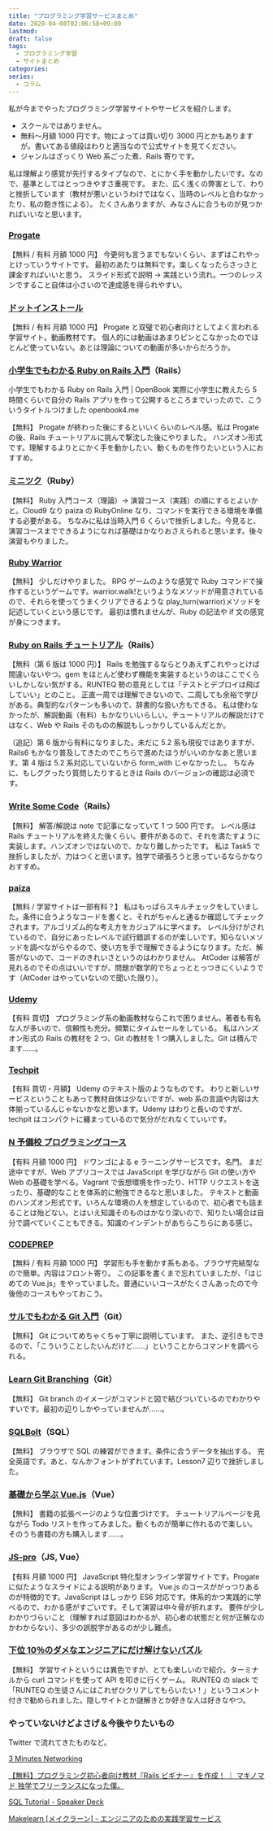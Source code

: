 ```yaml
---
title: "プログラミング学習サービスまとめ"
date: 2020-04-08T02:06:58+09:00
lastmod:
draft: false
tags:
  - プログラミング学習
  - サイトまとめ
categories:
series:
  - コラム
---
```


私が今までやったプログラミング学習サイトやサービスを紹介します。

- スクールではありません。
- 無料〜月額 1000 円です。物によっては買い切り 3000 円とかもありますが。書いてある値段はわりと適当なので公式サイトを見てください。
- ジャンルはざっくり Web 系ごった煮、Rails 寄りです。

私は理解より感覚が先行するタイプなので、とにかく手を動かしたいです。なので、基準としてはとっつきやすさ重視です。
また、広く浅くの弊害として、わりと挫折しています（教材が悪いというわけではなく、当時のレベルと合わなかったり、私の飽き性による）。
たくさんありますが、みなさんに合うものが見つかればいいなと思います。

### [Progate](https://prog-8.com/)

【無料 / 有料 月額 1000 円】
今更何も言うまでもないくらい、まずはこれやっとけっていうサイトです。
最初のあたりは無料です。楽しくなったらさっさと課金すればいいと思う。
スライド形式で説明 → 実践という流れ。一つのレッスンですること自体は小さいので達成感を得られやすい。

### [ドットインストール](https://dotinstall.com/)

【無料 / 有料 月額 1000 円】
Progate と双璧で初心者向けとしてよく言われる学習サイト。動画教材です。
個人的には動画はあまりピンとこなかったのでほとんど使っていない。あとは理論についての動画が多いからだろうか。

### [小学生でもわかる Ruby on Rails 入門](https://openbook4.me/projects/92/)（Rails）

小学生でもわかる Ruby on Rails 入門 | OpenBook 実際に小学生に教えたら 5 時間くらいで自分の Rails アプリを作って公開するところまでいったので、こういうタイトルつけました openbook4.me

【無料】
Progate が終わった後にするといいくらいのレベル感。私は Progate の後、Rails チュートリアルに挑んで撃沈した後にやりました。
ハンズオン形式です。理解するよりとにかく手を動かしたい、動くものを作りたいという人におすすめ。

### [ミニツク](http://www.minituku.net/)（Ruby）

【無料】
Ruby 入門コース（理論）→ 演習コース（実践）の順にするとよいかと。Cloud9 なり paiza の RubyOnline なり、コマンドを実行できる環境を準備する必要がある。
ちなみに私は当時入門 6 くらいで挫折しました。今見ると、演習コースまでできるようになれば基礎はかなりおさえられると思います。後々演習もやりました。

### [Ruby Warrior](https://www.bloc.io/ruby-warrior#/)

【無料】
少しだけやりました。
RPG ゲームのような感覚で Ruby コマンドで操作するというゲームです。warrior.walk!というようなメソッドが用意されているので、それらを使ってうまくクリアできるような play_turn(warrior)メソッドを記述していくという感じです。
最初は慣れませんが、Ruby の記法や if 文の感覚が身につきます。

### [Ruby on Rails チュートリアル](https://railstutorial.jp/)（Rails）

【無料（第 6 版は 1000 円）】
Rails を勉強するならとりあえずこれやっとけば間違いないやつ。gem をほとんど使わず機能を実装するというのはここでくらいしかしない気がする。RUNTEQ 勢の意見としては「テストとデプロイは飛ばしていい」とのこと。
正直一周では理解できないので、二周しても余裕で学びがある。典型的なパターンも多いので、辞書的な扱い方もできる。
私は使わなかったが、解説動画（有料）もかなりいいらしい。チュートリアルの解説だけではなく、Web や Rails そのものの解説もしっかりしているんだとか。

（追記）第 6 版から有料になりました。未だに 5.2 系も現役ではありますが、Rails6 もかなり普及してきたのでこちらで進めたほうがいいのかなあと思います。第 4 版は 5.2 系対応していないから form_with じゃなかったし。
ちなみに、もしググったり質問したりするときは Rails のバージョンの確認は必須です。

### [Write Some Code](https://github.com/writesomecode/ec_site)（Rails）

【無料】
解答/解説は note で記事になっていて 1 つ 500 円です。
レベル感は Rails チュートリアルを終えた後くらい。要件があるので、それを満たすように実装します。ハンズオンではないので、かなり難しかったです。
私は Task5 で挫折しましたが、力はつくと思います。独学で頑張ろうと思っているならかなりおすすめ。

### [paiza](https://paiza.jp/)

【無料 / 学習サイトは一部有料？】
私はもっぱらスキルチェックをしていました。条件に合うようなコードを書くと、それがちゃんと通るか確認してチェックされます。アルゴリズム的な考え方をカジュアルに学べます。
レベル分けがされているので、自分にあったレベルで試行錯誤するのが楽しいです。知らないメソッドを調べながらやるので、使い方を手で理解できるようになります。ただ、解答がないので、コードのきれいさというのはわかりません。
AtCoder は解答が見れるのでその点はいいですが、問題が数学的でちょっととっつきにくいようです（AtCoder はやっていないので聞いた限り）。

### [Udemy](https://www.udemy.com/share/100F3uBEsScFxWQH4=/?xref=E0YTeF9QQXkDSWUuAAcqP1kSWSRM)

【有料 買切】
プログラミング系の動画教材ならこれで困りません。著者も有名な人が多いので、信頼性も充分。頻繁にタイムセールをしている。
私はハンズオン形式の Rails の教材を 2 つ、Git の教材を 1 つ購入しました。Git は積んでます……。

### [Techpit](https://www.techpit.jp/)

【有料 買切・月額】
Udemy のテキスト版のようなものです。
わりと新しいサービスということもあって教材自体は少ないですが、web 系の言語や内容は大体揃っているんじゃないかなと思います。Udemy はわりと長いのですが、techpit はコンパクトに纏まっているので気分がだれなくていいです。

### [N 予備校 プログラミングコース](https://www.nnn.ed.nico/pages/programming/)

【有料 月額 1000 円】
ドワンゴによる e ラーニングサービスです。名門。
まだ途中ですが、Web アプリコースでは JavaScript を学びながら Git の使い方や Web の基礎を学べる。Vagrant で仮想環境を作ったり、HTTP リクエストを送ったり、基礎的なことを体系的に勉強できるなと思いました。
テキストと動画のハンズオン形式です。いろんな環境の人を想定しているので、初心者でも詰まることは殆どない。とはいえ知識そのものはかなり深いので、知りたい場合は自分で調べていくこともできる。知識のインデントがあちらこちらにある感じ。

### [CODEPREP](https://codeprep.jp/)

【無料 / 有料 月額 1000 円】
学習形も手を動かす系もある。ブラウザ完結型なので簡単。内容はフロント寄り。
この記事を書くまで忘れていましたが、「はじめての Vue.js」をやっていました。普通にいいコースがたくさんあったので今後他のコースもやっておこう。

### [サルでもわかる Git 入門](https://backlog.com/ja/git-tutorial/)（Git）

【無料】
Git についてめちゃくちゃ丁寧に説明しています。
また、逆引きもできるので、「こういうことしたいんだけど……」ということからコマンドを調べられる。

### [Learn Git Branching](https://learngitbranching.js.org/?locale=ja)（Git）

【無料】
Git branch のイメージがコマンドと図で結びついているのでわかりやすいです。最初の辺りしかやっていませんが……。

### [SQLBolt](https://sqlbolt.com/)（SQL）

【無料】
ブラウザで SQL の練習ができます。条件に合うデータを抽出する。
完全英語です。あと、なんかフォントがずれています。Lesson7 辺りで挫折しました。

### [基礎から学ぶ Vue.js](https://cr-vue.mio3io.com/)（Vue）

【無料】
書籍の拡張ページのような位置づけです。
チュートリアルページを見ながら Todo リストを作ってみました。動くものが簡単に作れるので楽しい。
そのうち書籍の方も購入します……。

### [JS-pro](https://js-pro.jp/)（JS, Vue）

【有料 月額 1000 円】
JavaScript 特化型オンライン学習サイトです。Progate に似たようなスライドによる説明があります。
Vue.js のコースががっつりあるのが特徴的です。JavaScript はしっかり ES6 対応です。体系的かつ実践的に学べるので、わかる感がすごいです。そして演習は中々骨が折れます。
要件が少しわかりづらいこと（理解すれば意図はわかるが、初心者の状態だと何が正解なのかわからない）、多少の誤脱字があるのが少し難点。

### [下位 10％のダメなエンジニアにだけ解けないパズル](https://www.jabba.cloud/20151130122814/)

【無料】
学習サイトというには異色ですが、とても楽しいので紹介。ターミナルから curl コマンドを使って API を叩きに行くゲーム。
RUNTEQ の slack で「RUNTEQ の生徒さんにはこれぜひクリアしてもらいたい！」というコメント付きで勧められました。隠しサイトとか謎解きとか好きな人は好きなやつ。

### やっていないけどよさげ＆今後やりたいもの

Twitter で流れてきたものなど。

[3 Minutes Networking](http://www5e.biglobe.ne.jp/aji/3min/)

[【無料】プログラミング初心者向け教材『Rails ビギナー』を作成！ ｜ マキノマド 独学でフリーランスになった僕。](https://maki-nomad.com/rails-beginner/)

[SQL Tutorial \- Speaker Deck](https://speakerdeck.com/nrslib/sql-tutorial)

[Makelearn \[メイクラーン\] \- エンジニアのための実践学習サービス](https://makelearn.net/)
